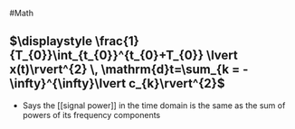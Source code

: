 #Math 
## $\displaystyle \frac{1}{T_{0}}\int_{t_{0}}^{t_{0}+T_{0}} \lvert x(t)\rvert^{2} \, \mathrm{d}t=\sum_{k = -\infty}^{\infty}\lvert c_{k}\rvert^{2}$
* Says the [[signal power]] in the time domain is the same as the sum of powers of its frequency components
